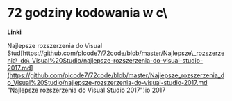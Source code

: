 # 72 godziny kodowania w c\

**Linki**

Najlepsze rozszerzenia do Visual Stud[https://github.com/plcode7/72code/blob/master/Najlepsze\_rozszerzenia\_do\_Visual%20Studio/najlepsze-rozszerzenia-do-visual-studio-2017.md](https://github.com/plcode7/72code/blob/master/Najlepsze_rozszerzenia_do_Visual%20Studio/najlepsze-rozszerzenia-do-visual-studio-2017.md "Najlepsze rozszerzenia do Visual Studio 2017")io 2017

